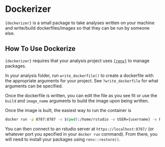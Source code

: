 # Dockerizer

`{dockerizer}` is a small package to take analyses written on your machine and write/build dockerfiles/images so that they can be run by someone else.

## How To Use Dockerize

`{dockerizer}` requires that your analysis project uses [`{renv}`](https://rstudio.github.io/renv/articles/renv.html) to manage packages.

In your analysis folder, run `write_dockerfile()` to create a dockerfile with the appropriate arguments for your project.  See `?write_dockerfile` for what arguments can be specified.

Once the dockerfile is written, you can edit the file as you see fit or use the `build` and `image_name` arguments to build the image upon being written.  

Once the image is built, the easiest way to run the container is 

```bash
docker run -p 8787:8787 -v $(pwd):/home/rstudio -e USER={username} -e PASSWORD={password} --name {container_name} -d {image_name}
```

You can then connect to an rstudio server at `https://localhost:8787/` (or whatever port you specified in your `docker run` command).  From there, you will need to install your packages using `renv::restore()`.

